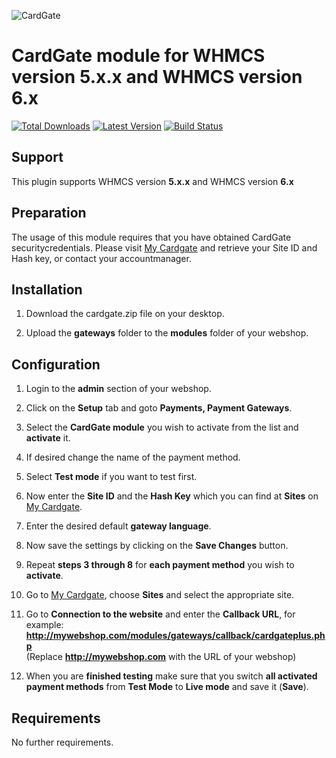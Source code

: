 ![CardGate](https://cdn.curopayments.net/thumb/200/logos/cardgate.png)

# CardGate module for WHMCS version **5.x.x** and WHMCS version **6.x**

[![Total Downloads](https://img.shields.io/packagist/dt/cardgate/whmcs.svg)](https://packagist.org/packages/cardgate/whmcs)
[![Latest Version](https://img.shields.io/packagist/v/cardgate/whmcs.svg)](https://github.com/cardgate/whmcs/releases)
[![Build Status](https://travis-ci.org/cardgate/whmcs.svg?branch=master)](https://travis-ci.org/cardgate/whmcs)

## Support

This plugin supports WHMCS version **5.x.x** and WHMCS version **6.x**

## Preparation

The usage of this module requires that you have obtained CardGate securitycredentials.
Please visit [My Cardgate](https://my.cardgate.com/) and retrieve your Site ID and Hash key, or contact your accountmanager.

## Installation

1. Download the cardgate.zip file on your desktop.

2. Upload the **gateways** folder to the **modules** folder of your webshop.

## Configuration

1. Login to the **admin** section of your webshop.

2. Click on the **Setup** tab and goto **Payments, Payment Gateways**.

3. Select the **CardGate module** you wish to activate from the list and **activate** it. 

4. If desired change the name of the payment method.

5. Select **Test mode** if you want to test first.

6. Now enter the **Site ID** and the **Hash Key** which you can find at **Sites** on [My Cardgate](https://my.cardgate.com/).

7. Enter the desired default **gateway language**.

8. Now save the settings by clicking on the **Save Changes** button.

9. Repeat **steps 3 through 8** for **each payment method** you wish to **activate**.

10. Go to [My Cardgate](https://my.cardgate.com/), choose **Sites** and select the appropriate site.

11. Go to **Connection to the website** and enter the **Callback URL**, for example:  
    **http://mywebshop.com/modules/gateways/callback/cardgateplus.php**  
    (Replace **http://mywebshop.com** with the URL of your webshop)    

12. When you are **finished testing** make sure that you switch **all activated payment methods** from **Test Mode** to **Live mode** and save it (**Save**).

## Requirements

No further requirements.
